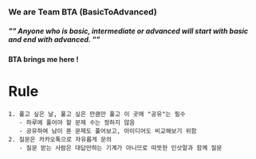 ### We are Team BTA (BasicToAdvanced)
##### "" Anyone who is basic, intermediate or advanced will start with basic and end with advanced. ""
#### BTA brings me here !
# Rule

```
1. 풀고 싶은 날, 풀고 싶은 만큼만 풀고 이 곳에 "공유"는 필수
   - 하루에 풀어야 할 문제 수는 정하지 않음
   - 공유하여 남이 푼 문제도 풀어보고, 아이디어도 비교해보기 위함
2. 질문은 카카오톡으로 자유롭게 문의 
   - 질문 받는 사람은 대답만하는 기계가 아니므로 따뜻한 인삿말과 함께 질문
```
